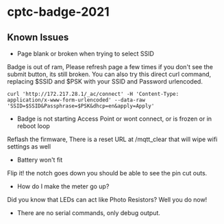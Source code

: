 # cptc-badge-2021
## Known Issues
* Page blank or broken when trying to select SSID

Badge is out of ram, Please refresh page a few times if you don't see the submit button, its still broken. You can also try this direct curl command, replacing $SSID and $PSK with your SSID and Password urlencoded.
```
curl 'http://172.217.28.1/_ac/connect' -H 'Content-Type: application/x-www-form-urlencoded' --data-raw 'SSID=$SSID&Passphrase=$PSK&dhcp=en&apply=Apply'
```

* Badge is not starting Access Point or wont connect, or is frozen or in reboot loop

Reflash the firmware, There is a reset URL at /mqtt_clear that will wipe wifi settings as well

* Battery won't fit

Flip it! the notch goes down you should be able to see the pin cut outs. 

* How do I make the meter go up?

Did you know that LEDs can act like Photo Resistors? Well you do now!

* There are no serial commands, only debug output.



